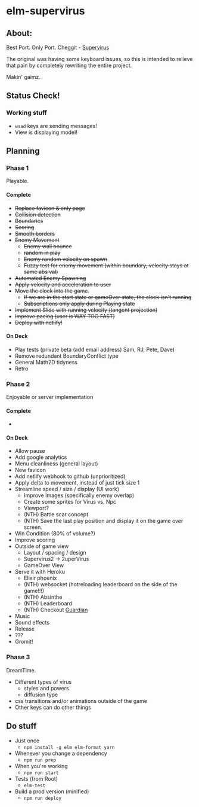 # elm-supervirus

## About:

Best Port. Only Port.
Cheggit - [Supervirus](http://samgqroberts.com/sylverstudios/games/supervirus/)


The original was having some keyboard issues, so this is intended to relieve that pain by completely rewriting the entire project.

Makin' gaimz.

## Status Check!

### Working stuff
 * `wsad` keys are sending messages!
 * View is displaying model!


## Planning

### Phase 1
Playable.
#### Complete
 * ~~Replace favicon & only page~~
 * ~~Collision detection~~
 * ~~Boundaries~~
 * ~~Scoring~~
 * ~~Smooth borders~~
 * ~~Enemy Movement~~
   * ~~Enemy wall bounce~~
   * ~~random in play~~
   * ~~Enemy random velocity on spawn~~
   * ~~Fuzzy test for enemy movement (within boundary, velocity stays at same abs val)~~
 * ~~Automated Enemy Spawning~~
 * ~~Apply velocity and acceleration to user~~
 * ~~Move the clock into the game.~~
   * ~~If we are in the start state or gameOver state, the clock isn't running~~
   * ~~Subscriptions only apply during Playing state~~
 * ~~Implement Slide with running velocity (tangent projection)~~
 * ~~Improve pacing (user is WAY TOO FAST)~~
 * ~~Deploy with netlify!~~

#### On Deck
 * Play tests (private beta (add email address) Sam, RJ, Pete, Dave)
 * Remove redundant BoundaryConflict type
 * General Math2D tidyness
 * Retro

### Phase 2
Enjoyable or server implementation
#### Complete
 *
#### On Deck
 * Allow pause
 * Add google analytics
 * Menu cleanliness (general layout)
 * New favicon
 * Add netlify webhook to github (unprioritized)
 * Apply delta to movement, instead of just tick size 1
 * Streamline speed / size / display (UI work)
   * Improve Images (specifically enemy overlap)
   * Create some sprites for Virus vs. Npc
   * Viewport?
   * (NTH) Battle scar concept
   * (NTH) Save the last play position and display it on the game over screen.
 * Win Condition (80% of volume?)
 * Improve scoring
 * Outside of game view
   * Layout / spacing / design
   * Supervirus2 -> 2uperVirus
   * GameOver View
 * Serve it with Heroku
   * Elixir phoenix
   * (NTH) websocket (hotreloading leaderboard on the side of the game!!!)
   * (NTH) Absinthe
   * (NTH) Leaderboard
   * (NTH) Checkout [Guardian](https://github.com/ueberauth/guardian)
 * Music
 * Sound effects
 * Release
 * ???
 * Gromit!


### Phase 3
DreamTime.

* Different types of virus
  * styles and powers
  * diffusion type
* css transitions and/or animations outside of the game
* Other keys can do other things

## Do stuff

* Just once
  * `npm install -g elm elm-format yarn`
* Whenever you change a dependency
  * `npm run prep`
* When you're working
  * `npm run start`
* Tests (from Root)
  * `elm-test`
* Build a prod version (minified)
  * `npm run deploy`

